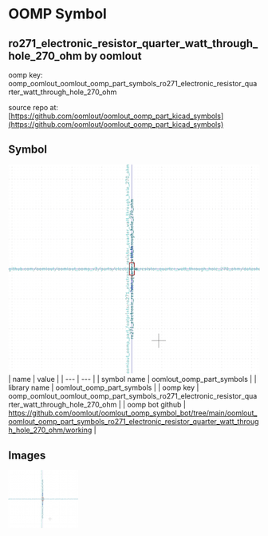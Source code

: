 # OOMP Symbol  
## ro271_electronic_resistor_quarter_watt_through_hole_270_ohm  by oomlout  
  
oomp key: oomp_oomlout_oomlout_oomp_part_symbols_ro271_electronic_resistor_quarter_watt_through_hole_270_ohm  
  
source repo at: [https://github.com/oomlout/oomlout_oomp_part_kicad_symbols](https://github.com/oomlout/oomlout_oomp_part_kicad_symbols)  
## Symbol  
  
[![working.png](working_600.png)](working.png)  
| name | value | 
| --- | --- | 
| symbol name | oomlout_oomp_part_symbols | 
| library name | oomlout_oomp_part_symbols | 
| oomp key | oomp_oomlout_oomlout_oomp_part_symbols_ro271_electronic_resistor_quarter_watt_through_hole_270_ohm | 
| oomp bot github | https://github.com/oomlout/oomlout_oomp_symbol_bot/tree/main/oomlout_oomlout_oomp_part_symbols_ro271_electronic_resistor_quarter_watt_through_hole_270_ohm/working | 
## Images  
  
[![working.png](working_140.png)](working.png)  
